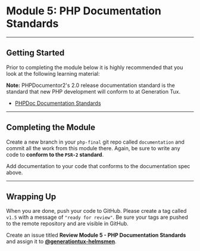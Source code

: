 # Module 5: PHP Documentation Standards

***

## Getting Started

Prior to completing the module below it is highly recommended that you look at the following learning material:

**Note:** PHPDocumentor2's 2.0 release documentation standard is the standard that new PHP development will conform to at Generation Tux.

- [PHPDoc Documentation Standards](https://github.com/phpDocumentor/phpDocumentor2/blob/v2.0.0/docs/PSR.md)

***

## Completing the Module

Create a new branch in your `php-final` git repo called `documentation` and commit all the work from this module there. Again, be sure to write any code to **conform to the `PSR-2` standard**.

Add documentation to your code that conforms to the documentation spec above.

***

## Wrapping Up

When you are done, push your code to GitHub. Please create a tag called `v1.5` with a message of `"ready for review"`. Be sure your tags are pushed to the remote repository and are visible in GitHub.

Create an issue titled **Review Module 5 - PHP Documentation Standards** and assign it to [**@generationtux-helmsmen**](https://github.com/generationtux-helmsmen).
